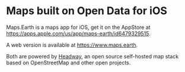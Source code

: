 # Maps built on Open Data for iOS

Maps.Earth is a maps app for iOS, get it on the AppStore at <https://apps.apple.com/us/app/maps-earth/id6479329515>.

A web version is available at <https://www.maps.earth>.

Both are powered by [Headway](https://github.com/headwaymaps/headway), an open source self-hosted map stack based on OpenStreetMap and other open projects.

